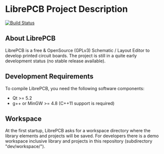 LibrePCB Project Description
============================

[![Build Status](https://travis-ci.org/LibrePCB/LibrePCB.svg?branch=master)](https://travis-ci.org/LibrePCB/LibrePCB)

## About LibrePCB

LibrePCB is a free & OpenSource (GPLv3) Schematic / Layout Editor to develop printed circuit boards. The project is still in a quite early development status (no stable release available).

## Development Requirements

To compile LibrePCB, you need the following software components:
- Qt >= 5.2
- g++ or MinGW >= 4.8 (C++11 support is required)

## Workspace

At the first startup, LibrePCB asks for a workspace directory where the library elements and projects will be saved.
For developers there is a demo workspace inclusive library and projects in this repository (subdirectory "dev/workspace/").
